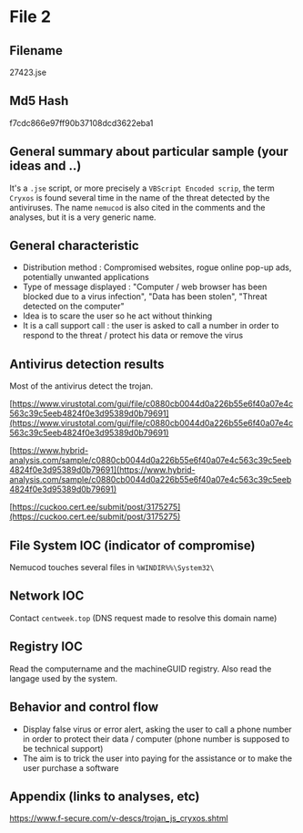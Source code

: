 # File 2

## Filename 

27423.jse

## Md5 Hash

f7cdc866e97ff90b37108dcd3622eba1

## General summary about particular sample (your ideas and ..)

It's a `.jse` script, or more precisely a `VBScript Encoded scrip`, the term `Cryxos` is found several time in the name of the threat detected by the antiviruses. The name `nemucod` is also cited in the comments and the analyses, but it is a very generic name.

## General characteristic

* Distribution method : Compromised websites, rogue online pop-up ads, potentially unwanted applications
* Type of message displayed : "Computer / web browser has been blocked due to a virus infection", "Data has been stolen", "Threat detected on the computer"
* Idea is to scare the user so he act without thinking
* It is a call support call : the user is asked to call a number in order to respond to the threat / protect his data or remove the virus

## Antivirus detection results

Most of the antivirus detect the trojan. 

[https://www.virustotal.com/gui/file/c0880cb0044d0a226b55e6f40a07e4c563c39c5eeb4824f0e3d95389d0b79691](https://www.virustotal.com/gui/file/c0880cb0044d0a226b55e6f40a07e4c563c39c5eeb4824f0e3d95389d0b79691)

[https://www.hybrid-analysis.com/sample/c0880cb0044d0a226b55e6f40a07e4c563c39c5eeb4824f0e3d95389d0b79691](https://www.hybrid-analysis.com/sample/c0880cb0044d0a226b55e6f40a07e4c563c39c5eeb4824f0e3d95389d0b79691)

[https://cuckoo.cert.ee/submit/post/3175275](https://cuckoo.cert.ee/submit/post/3175275)

## File System IOC (indicator of compromise)

Nemucod touches several files in `%WINDIR%%\System32\`


## Network IOC

Contact `centweek.top` (DNS request made to resolve this domain name)

## Registry IOC

Read the computername and the machineGUID registry. Also read the langage used by the system.

## Behavior and control flow

* Display false virus or error alert, asking the user to call a phone number in order to protect their data / computer (phone number is supposed to be technical support)
* The aim is to trick the user into paying for the assistance or to make the user purchase a software

## Appendix (links to analyses, etc)

https://www.f-secure.com/v-descs/trojan_js_cryxos.shtml